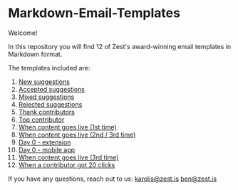 # Markdown-Email-Templates

Welcome!

In this repository you will find 12 of Zest's award-winning email templates in Markdown format.

The templates included are:

1. [New suggestions](https://github.com/zestis/Markdown-Email-Templates/blob/master/New%20Suggestions.md)
2. [Accepted suggestions](https://github.com/zestis/Markdown-Email-Templates/blob/master/Accepted%20Suggestions.md)
3. [Mixed suggestions](https://github.com/zestis/Markdown-Email-Templates/blob/master/Mixed%20Suggestions.md)
4. [Rejected suggestions](https://github.com/zestis/Markdown-Email-Templates/blob/master/Rejected%20Suggestions.md)
5. [Thank contributors](https://github.com/zestis/Markdown-Email-Templates/blob/master/Thank%20Contributors.md)
6. [Top contributor](https://github.com/zestis/Markdown-Email-Templates/blob/master/Top%20Contributor.md)
7. [When content goes live (1st time)](https://github.com/zestis/Markdown-Email-Templates/blob/master/When%20Content%20Goes%20Live%20-%20First%20Time.md)
8. [When content goes live (2nd / 3rd time)](https://github.com/zestis/Markdown-Email-Templates/blob/master/When%20Content%20Goes%20Live%20-%20Second%20Time.md)
9. [Day 0 - extension](https://github.com/zestis/Markdown-Email-Templates/blob/master/Day%200%20-%20Extension.md)
10. [Day 0 - mobile app](https://github.com/zestis/Markdown-Email-Templates/blob/master/Day%200%20-%20Mobile%20App.md)
11. [When content goes live (3rd time)](https://github.com/zestis/Markdown-Email-Templates/blob/master/When%20Content%20Goes%20Live%20-%20Third%20Time.md)
12. [When a contributor got 20 clicks](https://github.com/zestis/Markdown-Email-Templates/blob/master/When%20a%20contributor%20got%2020%20clicks.md)


If you have any questions, reach out to us:
karolis@zest.is
ben@zest.is
